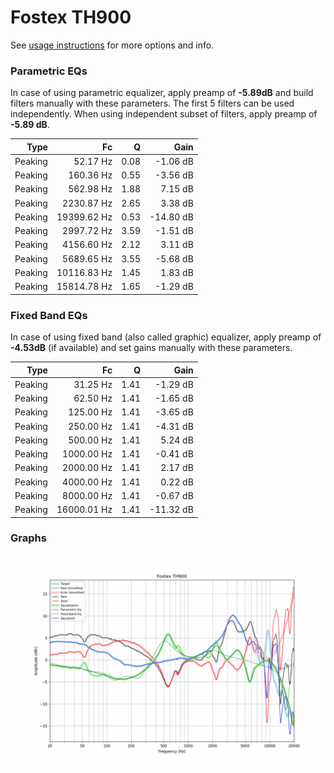 # Fostex TH900
See [usage instructions](https://github.com/jaakkopasanen/AutoEq#usage) for more options and info.

### Parametric EQs
In case of using parametric equalizer, apply preamp of **-5.89dB** and build filters manually
with these parameters. The first 5 filters can be used independently.
When using independent subset of filters, apply preamp of **-5.89 dB**.

| Type    | Fc          |    Q | Gain      |
|--------:|------------:|-----:|----------:|
| Peaking | 52.17 Hz    | 0.08 | -1.06 dB  |
| Peaking | 160.36 Hz   | 0.55 | -3.56 dB  |
| Peaking | 562.98 Hz   | 1.88 | 7.15 dB   |
| Peaking | 2230.87 Hz  | 2.65 | 3.38 dB   |
| Peaking | 19399.62 Hz | 0.53 | -14.80 dB |
| Peaking | 2997.72 Hz  | 3.59 | -1.51 dB  |
| Peaking | 4156.60 Hz  | 2.12 | 3.11 dB   |
| Peaking | 5689.65 Hz  | 3.55 | -5.68 dB  |
| Peaking | 10116.83 Hz | 1.45 | 1.83 dB   |
| Peaking | 15814.78 Hz | 1.65 | -1.29 dB  |

### Fixed Band EQs
In case of using fixed band (also called graphic) equalizer, apply preamp of **-4.53dB**
(if available) and set gains manually with these parameters.

| Type    | Fc          |    Q | Gain      |
|--------:|------------:|-----:|----------:|
| Peaking | 31.25 Hz    | 1.41 | -1.29 dB  |
| Peaking | 62.50 Hz    | 1.41 | -1.65 dB  |
| Peaking | 125.00 Hz   | 1.41 | -3.65 dB  |
| Peaking | 250.00 Hz   | 1.41 | -4.31 dB  |
| Peaking | 500.00 Hz   | 1.41 | 5.24 dB   |
| Peaking | 1000.00 Hz  | 1.41 | -0.41 dB  |
| Peaking | 2000.00 Hz  | 1.41 | 2.17 dB   |
| Peaking | 4000.00 Hz  | 1.41 | 0.22 dB   |
| Peaking | 8000.00 Hz  | 1.41 | -0.67 dB  |
| Peaking | 16000.01 Hz | 1.41 | -11.32 dB |

### Graphs
![](./Fostex%20TH900.png)